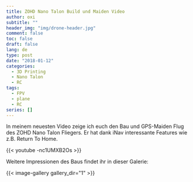 ```yaml
---
title: ZOHD Nano Talon Build und Maiden Video
author: oxi
subtitle: ""
header_img: "img/drone-header.jpg"
comment: false
toc: false
draft: false
lang: de
type: post
date: "2018-01-12"
categories:
  - 3D Printing
  - Nano Talon
  - RC
tags:
  - FPV
  - plane
  - RC
series: []
---
```

In meinem neuesten Video zeige ich euch den Bau und GPS-Maiden Flug des ZOHD Nano Talon Fliegers. Er hat dank iNav interessante Features wie z.B. Return To Home.

{{< youtube -nc1UMXB2Os >}}

Weitere Impressionen des Baus findet ihr in dieser Galerie:

{{< image-gallery gallery_dir="1" >}}
